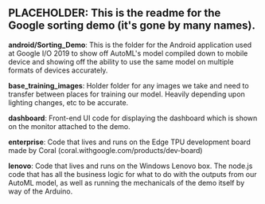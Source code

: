 ## PLACEHOLDER: This is the readme for the Google sorting demo (it's gone by many names).

**android/Sorting_Demo**: This is the folder for the Android application used at Google I/O 2019 to show off AutoML's model compiled down to mobile device and showing off the ability to use the same model on multiple formats of devices accurately.

**base_training_images**: Holder folder for any images we take and need to transfer between places for training our model. Heavily depending upon lighting changes, etc to be accurate.

**dashboard**: Front-end UI code for displaying the dashboard which is shown on the monitor attached to the demo.

**enterprise**: Code that lives and runs on the Edge TPU development board made by Coral (coral.withgoogle.com/products/dev-board)

**lenovo**: Code that lives and runs on the Windows Lenovo box. The node.js code that has all the business logic for what to do with the outputs from our AutoML model, as well as running the mechanicals of the demo itself by way of the Arduino.

